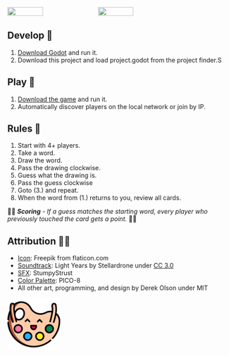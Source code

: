 <img src="https://img.itch.zone/aW1hZ2UvNTY4NDU4LzMwODM2MzYucG5n/794x1000/G49EOR.png" width="40%" height="40%" /> <img src="https://img.itch.zone/aW1hZ2UvNTY4NDU4LzMwNzgwMTgucG5n/original/1Rljmq.png" width="40%"  height="40%" />

## Develop 📁
1. [Download Godot](https://godotengine.org/download/) and run it.
2. Download this project and load project.godot from the project finder.S

## Play 🎲
1. [Download the game](https://derac.itch.io/artparty) and run it.
2. Automatically discover players on the local network or join by IP.

## Rules 📜
1. Start with 4+ players.
2. Take a word.
3. Draw the word.
4. Pass the drawing clockwise.
5. Guess what the drawing is.
6. Pass the guess clockwise
7. Goto (3.) and repeat.
8. When the word from (1.) returns to you, review all cards.

💯💯 _**Scoring** -
If a guess matches the starting word, every player who previously touched the card gets a point._ 💯💯

## Attribution 🙏🏻
- [Icon](https://www.flaticon.com/free-icon/palette_2492988): Freepik from flaticon.com
- [Soundtrack](https://freemusicarchive.org/music/Stellardrone/Light_Years_1227): Light Years by Stellardrone under [CC 3.0](https://creativecommons.org/licenses/by/3.0/)
- [SFX](https://opengameart.org/content/ui-sounds): StumpyStrust
- [Color Palette](https://lospec.com/palette-list/pico-8): PICO-8
- All other art, programming, and design by Derek Olson under MIT

<img src="https://raw.githubusercontent.com/der-ac/Art-Party/master/Assets/Icons/icon_120.png" />